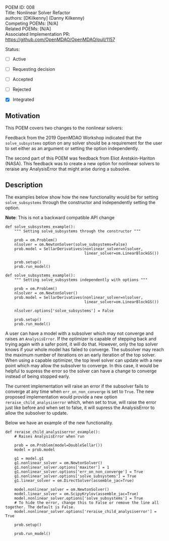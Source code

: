 POEM ID:  008  
Title:   Nonlinear Solver Refactor  
authors: [DKilkenny] (Danny Kilkenny)    
Competing POEMs: [N/A]  
Related POEMs: [N/A]  
Associated Implementation PR: https://github.com/OpenMDAO/OpenMDAO/pull/1157  

Status:

- [ ] Active
- [ ] Requesting decision
- [ ] Accepted
- [ ] Rejected
- [x] Integrated


Motivation
----------

This POEM covers two changes to the nonlinear solvers:

Feedback from the 2019 OpenMDAO Workshop indicated that the `solve_subsystems` option on any solver 
should be a requirement for the user to set either as an argument or setting the option
independently. 

The second part of this POEM was feedback from Eliot Aretskin-Hariton (NASA). This feedback was to create a new option for nonlinear solvers to reraise any AnalysisError 
that might arise during a subsolve.

Description
-----------

The examples below show how the new functionality would be for setting `solve_subsystems` through 
the constructor and independently setting the option. 

**Note**: This is not a backward compatible API change 

 
```
def solve_subsystems_example():
    """ Setting solve_subsystems through the constructor """

    prob = om.Problem()
    nlsolver = om.NewtonSolver(solve_subsystems=False)
    prob.model = SellarDerivatives(nonlinear_solver=nlsolver,
                                   linear_solver=om.LinearBlockGS())
    
    prob.setup()
    prob.run_model()
```

```
def solve_subsystems_example():
    """ Setting solve_subsystems independently with options """

    prob = om.Problem()
    nlsolver = om.NewtonSolver()
    prob.model = SellarDerivatives(nonlinear_solver=nlsolver,
                                   linear_solver=om.LinearBlockGS())

    nlsolver.options['solve_subsystems'] = False
    
    prob.setup()
    prob.run_model()
```

A user can have a model with a subsolver which may not converge and raises an `AnalysisError`. If the optimizer is capable of stepping back and trying again with a safer point, it will do that. However, only the top solver knows if your whole model has failed to converge. The subsolver may reach the maximum number of iterations on an early iteration of the top solver. When using a capable optimizer, the top level solver can update with a new point which may allow the subsolver to converge. In this case, it would be helpful to supress the error so the solver can have a change to converge instead of being stopped early.

The current implementation will raise an error if the subsolver fails to converge at any time when `err_on_non_converge` is set to `True`. The new proposed implementation would provide a new option `reraise_child_analysiserror` which, when set to true, will raise the error just like before and when set to false, it will supress the AnalysisError to allow the subsolver to update.

Below we have an example of the new functionality. 

```
def reraise_child_analysiserror_example():
    # Raises AnalysisError when run

    prob = om.Problem(model=DoubleSellar())
    model = prob.model

    g1 = model.g1
    g1.nonlinear_solver = om.NewtonSolver()
    g1.nonlinear_solver.options['maxiter'] = 1
    g1.nonlinear_solver.options['err_on_non_converge'] = True
    g1.nonlinear_solver.options['solve_subsystems'] = True
    g1.linear_solver = om.DirectSolver(assemble_jac=True)

    model.nonlinear_solver = om.NewtonSolver()
    model.linear_solver = om.ScipyKrylov(assemble_jac=True)
    model.nonlinear_solver.options['solve_subsystems'] = True
    # To hide the error, change this to False or remove the line all together. The default is False.
    model.nonlinear_solver.options['reraise_child_analysiserror'] = True

    prob.setup()

    prob.run_model()
```
